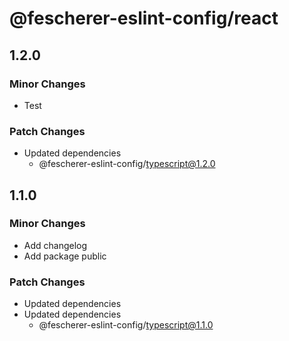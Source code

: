 # @fescherer-eslint-config/react

## 1.2.0

### Minor Changes

- Test

### Patch Changes

- Updated dependencies
  - @fescherer-eslint-config/typescript@1.2.0

## 1.1.0

### Minor Changes

- Add changelog
- Add package public

### Patch Changes

- Updated dependencies
- Updated dependencies
  - @fescherer-eslint-config/typescript@1.1.0
